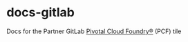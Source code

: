 # docs-gitlab
Docs for the Partner GitLab [Pivotal Cloud Foundry&reg;](https://network.pivotal.io/products/pivotal-cf) (PCF) tile
